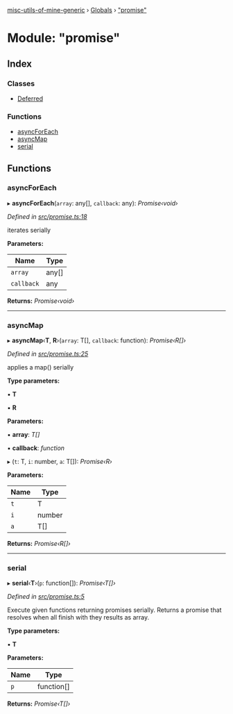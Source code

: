 [misc-utils-of-mine-generic](../README.md) › [Globals](../globals.md) › ["promise"](_promise_.md)

# Module: "promise"

## Index

### Classes

* [Deferred](../classes/_promise_.deferred.md)

### Functions

* [asyncForEach](_promise_.md#asyncforeach)
* [asyncMap](_promise_.md#asyncmap)
* [serial](_promise_.md#serial)

## Functions

###  asyncForEach

▸ **asyncForEach**(`array`: any[], `callback`: any): *Promise‹void›*

*Defined in [src/promise.ts:18](https://github.com/cancerberoSgx/misc-utils-of-mine/blob/4ff3641/misc-utils-of-mine-generic/src/promise.ts#L18)*

iterates serially

**Parameters:**

Name | Type |
------ | ------ |
`array` | any[] |
`callback` | any |

**Returns:** *Promise‹void›*

___

###  asyncMap

▸ **asyncMap**‹**T**, **R**›(`array`: T[], `callback`: function): *Promise‹R[]›*

*Defined in [src/promise.ts:25](https://github.com/cancerberoSgx/misc-utils-of-mine/blob/4ff3641/misc-utils-of-mine-generic/src/promise.ts#L25)*

applies a map() serially

**Type parameters:**

▪ **T**

▪ **R**

**Parameters:**

▪ **array**: *T[]*

▪ **callback**: *function*

▸ (`t`: T, `i`: number, `a`: T[]): *Promise‹R›*

**Parameters:**

Name | Type |
------ | ------ |
`t` | T |
`i` | number |
`a` | T[] |

**Returns:** *Promise‹R[]›*

___

###  serial

▸ **serial**‹**T**›(`p`: function[]): *Promise‹T[]›*

*Defined in [src/promise.ts:5](https://github.com/cancerberoSgx/misc-utils-of-mine/blob/4ff3641/misc-utils-of-mine-generic/src/promise.ts#L5)*

Execute given functions returning promises serially. Returns a promise that resolves when all finish with they results as array.

**Type parameters:**

▪ **T**

**Parameters:**

Name | Type |
------ | ------ |
`p` | function[] |

**Returns:** *Promise‹T[]›*

